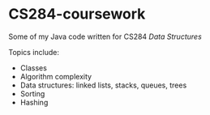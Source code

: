# CS284-coursework
Some of my Java code written for CS284 _Data Structures_

Topics include:
- Classes
- Algorithm complexity
- Data structures: linked lists, stacks, queues, trees
- Sorting
- Hashing